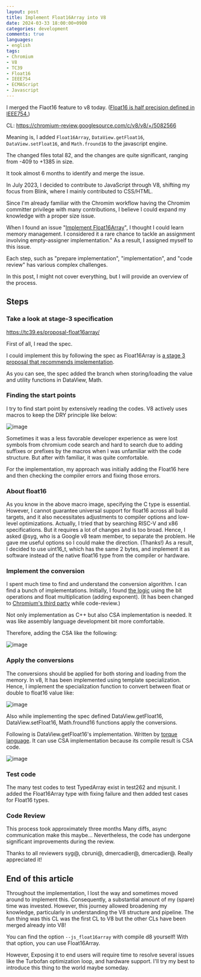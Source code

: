 ```yaml
---
layout: post
title: Implement Float16Array into V8
date: 2024-03-33 18:00:00+0900
categories: development
comments: true
languages:
- english
tags:
- Chromium
- V8
- TC39
- Float16
- IEEE754
- ECMAScript
- Javascript
---	
```


I merged the Flaot16 feature to v8 today. ([Float16 is half precision defined in IEEE754.](https://en.wikipedia.org/wiki/Half-precision_floating-point_format))

CL: https://chromium-review.googlesource.com/c/v8/v8/+/5082566

Meaning is, I added `Float16Array`, `DataView.getFloat16`, `DataView.setFloat16`, and `Math.fround16` to the javascript engine.

The changed files total 82, and the changes are quite significant, ranging from -409 to +1385 in size.

It took almost 6 months to identify and merge the issue.

In July 2023, I decided to contribute to JavaScript through V8, shifting my focus from Blink, where I mainly contributed to CSS/HTML. 

Since I'm already familiar with the Chromim workflow having the Chromim committer privilege with many contributions, I believe I could expand my knowledge with a proper size issue.

When I found an issue "[Implement Float16Array](https://bugs.chromium.org/p/v8/issues/detail?id=14012&q=owner%3Ame&can=2)", I thought I could learn memory management. I considered it a rare chance to tackle an assignment involving empty-assigner implementation." 
As a result, I assigned myself to this issue.

Each step, such as  "prepare implementation", "implementation", and "code review" has various complex challenges.

In this post, I might not cover everything, but I will provide an overview of the process.

## Steps


### Take a look at stage-3 specification

https://tc39.es/proposal-float16array/

First of all, I read the spec.

I could implement this by following the spec as Float16Array is [a stage 3 proposal that recommends implementation](https://tc39.es/process-document/).

As you can see, the spec added the branch when storing/loading the value and utility functions in DataView, Math.

### Finding the start points

I try to find start point by extensively reading the codes. V8 actively uses macros to keep the DRY principle like below:

![image](https://github.com/DevSDK/devsdk.github.io/assets/18409763/e13d2ede-d1ae-4546-b995-e81647aef41f)

Sometimes it was a less favorable developer experience as were lost symbols from chromium code search and hard to search due to adding suffixes or prefixes by the macros when I was unfamiliar with the code structure. But after with familiar, it was quite comfortable.

For the implementation, my approach was initially adding the Float16 here and then checking the compiler errors and fixing those errors.

### About float16
As you know in the above macro image, specifying the C type is essential. However, I cannot guarantee universal support for float16 across all build targets, and it also necessitates adjustments to compiler options and low-level optimizations.
Actually, I tried that by searching RISC-V and x86 specifications. But it requires a lot of changes and is too broad. Hence, I asked @syg, who is a Google v8 team member, to separate the problem. He gave me useful options so I could make the direction. (Thanks!)
As a result,  I decided to use uint16_t, which has the same 2 bytes, and implement it as software instead of the native float16 type from the compiler or hardware.

### Implement the conversion

I spent much time to find and understand the conversion algorithm. I can find a bunch of implementations. Initially, I found [the logic](https://gist.github.com/rygorous/2156668) using the bit operations and float multiplication (adding exponent). 
(It has been changed to [Chromium's third party](https://source.chromium.org/chromium/chromium/src/+/main:third_party/fp16/src/include/fp16/fp16.h) while code-review.)

Not only implementation as C++ but also CSA implementation is needed.
It was like assembly language development bit more comfortable.

Therefore, adding the CSA like the following:

![image](https://github.com/DevSDK/devsdk.github.io/assets/18409763/86d565f2-5ceb-4255-9460-c62b6a79256e)

### Apply the conversions

The conversions should be applied for both storing and loading from the memory.
In  v8, It has been implemented using template specialization.
Hence, I implement the specialization function to convert between float or double to float16 value like:

![image](https://github.com/DevSDK/devsdk.github.io/assets/18409763/189ff8c0-6f85-43f3-8a2b-932ba3ae7967)

Also while implementing the spec defined DataView.getFloat16, DataView.setFloat16, Math.fround16 functions apply the conversions.

Following is DataView.getFloat16's implementation. Written by [torque language](https://v8.dev/docs/torque). It can use CSA implementation because its compile result is CSA code.

![image](https://github.com/DevSDK/devsdk.github.io/assets/18409763/b385da7a-e4c8-41f4-b57f-cc73981cc238)


### Test code
The many test codes to test TypedArray exist in test262 and mjsunit. I added the Float16Array type with fixing failure and then added test cases for Float16 types.


### Code Review

This process took approximately three months Many diffs, async communication make this maybe... Nevertheless, the code has undergone significant improvements during the review.

Thanks to all reviewers syg@, cbruni@, dmercadier@, dmercadier@. Really appreciated it!


## End of this article

Throughout the implementation, I lost the way and sometimes moved around to implement this. Consequently, a substantial amount of my (spare) time was invested. However, this journey allowed broadening my knowledge, particularly in understanding the V8 structure and pipeline.
The fun thing was this CL was the first CL to V8 but the other CLs have been merged already into V8!

You can find the option `--js_float16array` with compile d8 yourself! With that option, you can use Float16Array.

However, Exposing it to end users will require time to resolve several issues like the Turbofan optimization loop, and hardware support.
I'll try my best to introduce this thing to the world maybe someday.
